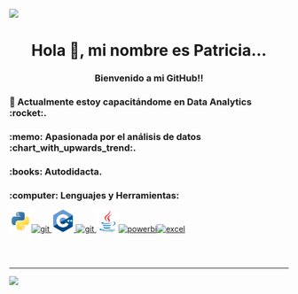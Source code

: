 ![](https://media.giphy.com/media/OBnIvqqpKFbZam9Wmj/giphy.gif)

<h1 align="center">Hola 👋, mi nombre es Patricia...</h1>
<h3 align="center">Bienvenido a mi GitHub!!</h3>

<h3 align="left">🌱 Actualmente estoy capacitándome en Data Analytics :rocket:.</h3>
<h3 align="left">:memo: Apasionada por el análisis de datos :chart_with_upwards_trend:.</h3>
<h3 align="left">:books: Autodidacta.</h3>
<h3 align="left">:computer: Lenguajes y Herramientas:</h3>
<a href="https://www.w3schools.com/cpp/" target="_blank"><img src="https://raw.githubusercontent.com/devicons/devicon/master/icons/python/python-original.svg" alt="python" width="40" height="40"/><img src="https://www.svgrepo.com/show/255832/sql.svg" alt="git" width="40" height="40"/> <img src="https://raw.githubusercontent.com/devicons/devicon/master/icons/cplusplus/cplusplus-original.svg" alt="cplusplus" width="40" height="40"/> </a> <a href="https://git-scm.com/" target="_blank"> <img src="https://www.vectorlogo.zone/logos/git-scm/git-scm-icon.svg" alt="git" width="40" height="40"/> </a> <a href="https://www.java.com" target="_blank"> <img src="https://raw.githubusercontent.com/devicons/devicon/master/icons/java/java-original.svg" alt="java" width="40" height="40"/><a href="https://www.python.org" target="_blank"><img src="https://github.com/microsoft/PowerBI-Icons/blob/main/SVG/Power-BI.svg" alt="powerbi" width="40" height="40"/><img src="https://www.svgrepo.com/show/373589/excel.svg"  alt="excel" width="40" height="40"/></a> 

<br><br>

---
<img src="https://komarev.com/ghpvc/?username=patlpxD&style=for-the-badge&color=lightgrey">
